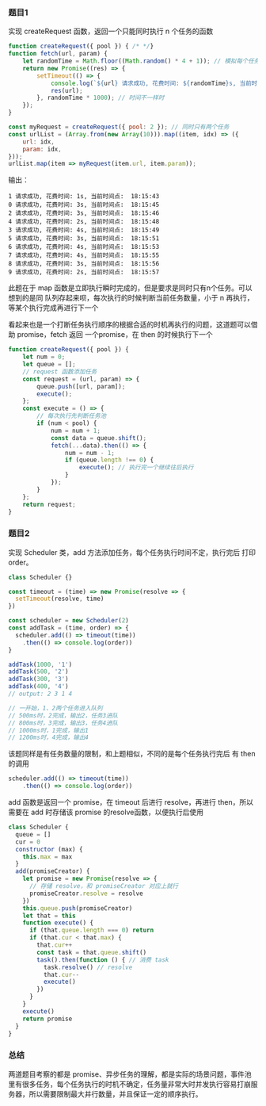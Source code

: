 ### 题目1

实现 createRequest 函数，返回一个只能同时执行 n 个任务的函数

```js
function createRequest({ pool }) { /* */}
function fetch(url, param) {
    let randomTime = Math.floor((Math.random() * 4 + 1)); // 模拟每个任务随机事件完成
    return new Promise((res) => {
        setTimeout(() => {
            console.log(`${url} 请求成功, 花费时间: ${randomTime}s, 当前时间点: ${String(new Date(Date.now())).slice(15, 25)}`);
            res(url);
        }, randomTime * 1000); // 时间不一样时
    });
}

const myRequest = createRequest({ pool: 2 }); // 同时只有两个任务
const urlList = (Array.from(new Array(10))).map((item, idx) => ({
    url: idx,
    param: idx,
}));
urlList.map(item => myRequest(item.url, item.param));
```

输出：

```
1 请求成功, 花费时间: 1s, 当前时间点:  18:15:43 
0 请求成功, 花费时间: 3s, 当前时间点:  18:15:45 
2 请求成功, 花费时间: 3s, 当前时间点:  18:15:46 
4 请求成功, 花费时间: 2s, 当前时间点:  18:15:48 
3 请求成功, 花费时间: 4s, 当前时间点:  18:15:49 
5 请求成功, 花费时间: 3s, 当前时间点:  18:15:51 
6 请求成功, 花费时间: 4s, 当前时间点:  18:15:53 
7 请求成功, 花费时间: 4s, 当前时间点:  18:15:55 
8 请求成功, 花费时间: 3s, 当前时间点:  18:15:56 
9 请求成功, 花费时间: 2s, 当前时间点:  18:15:57
```

此题在于 map 函数是立即执行瞬时完成的，但是要求是同时只有n个任务。可以想到的是同 队列存起来呗，每次执行的时候判断当前任务数量，小于 n 再执行，等某个执行完成再进行下一个

看起来也是一个打断任务执行顺序的根据合适的时机再执行的问题，这道题可以借助 promise，fetch 返回 一个promise，在 then 的时候执行下一个

```js
function createRequest({ pool }) {
    let num = 0;
    let queue = [];
    // request 函数添加任务
    const request = (url, param) => {
        queue.push([url, param]);
        execute();
    };
    const execute = () => {
        // 每次执行先判断任务池
        if (num < pool) {
            num = num + 1;
            const data = queue.shift();
            fetch(...data).then(() => {
                num = num - 1; 
                if (queue.length !== 0) {
                    execute(); // 执行完一个继续往后执行
                }
            });
        }
    };
    return request;
}
```

### 题目2

实现 Scheduler 类，add 方法添加任务，每个任务执行时间不定，执行完后 打印 order。

```js
class Scheduler {}

const timeout = (time) => new Promise(resolve => {
  setTimeout(resolve, time)
})

const scheduler = new Scheduler(2)
const addTask = (time, order) => {
  scheduler.add(() => timeout(time))
    .then(() => console.log(order))
}

addTask(1000, '1')
addTask(500, '2')
addTask(300, '3')
addTask(400, '4')
// output: 2 3 1 4

// 一开始，1、2两个任务进入队列
// 500ms时，2完成，输出2，任务3进队
// 800ms时，3完成，输出3，任务4进队
// 1000ms时，1完成，输出1
// 1200ms时，4完成，输出4
```

该题同样是有任务数量的限制，和上题相似，不同的是每个任务执行完后 有 then 的调用

```js
scheduler.add(() => timeout(time))
    .then(() => console.log(order))
```

add 函数是返回一个 promise，在 timeout 后进行 resolve，再进行 then，所以需要在 add 时存储该 promise 的resolve函数，以便执行后使用

```js
class Scheduler {
  queue = []
  cur = 0
  constructor (max) {
    this.max = max
  }
  add(promiseCreator) {
    let promise = new Promise(resolve => {
      // 存储 resolve，和 promiseCreator 对应上就行
      promiseCreator.resolve = resolve
    })
    this.queue.push(promiseCreator)
    let that = this
    function execute() {
      if (that.queue.length === 0) return
      if (that.cur < that.max) {
        that.cur++
        const task = that.queue.shift()
        task().then(function () { // 消费 task
          task.resolve() // resolve
          that.cur--
          execute()
        })
      }
    }
    execute()
    return promise
  }
}
```

### 总结

两道题目考察的都是 promise、异步任务的理解，都是实际的场景问题，事件池里有很多任务，每个任务执行的时机不确定，任务量非常大时并发执行容易打崩服务器，所以需要限制最大并行数量，并且保证一定的顺序执行。

